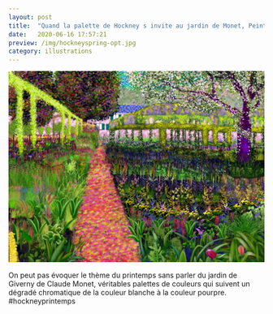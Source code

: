 ```yaml
---
layout: post
title:  "Quand la palette de Hockney s invite au jardin de Monet, Peinture numérique, juin 2020"
date:   2020-06-16 17:57:21
preview: /img/hockneyspring-opt.jpg
category: illustrations
---
```


![dessinez le printemps comme David Hockney](/img/hockneyspring-opt.jpg) 

On peut pas évoquer le thème du printemps sans parler du jardin de Giverny de Claude Monet, véritables palettes de couleurs qui suivent un dégradé chromatique de la couleur blanche à la couleur pourpre. #hockneyprintemps
